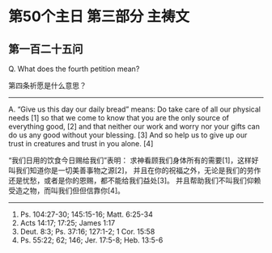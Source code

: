# 第50个主日 第三部分 主祷文

## 第一百二十五问

Q. What does the fourth petition mean?

第四条祈愿是什么意思？

---

A. “Give us this day our daily bread” means:
Do take care of all our physical needs [1]
so that we come to know
that you are the only source of everything good, [2]
and that neither our work and worry
nor your gifts
can do us any good without your blessing. [3]
And so help us to give up our trust in creatures
and trust in you alone. [4]

“我们日用的饮食今日赐给我们”表明：
求神看顾我们身体所有的需要[1]，这样好叫我们知道你是一切美善事物之源[2]，
并且在你的祝福之外，无论是我们的劳作还是忧愁，或者是你的恩赐，都不能给我们益处[3]。
并且帮助我们不叫我们仰赖受造之物，而叫我们但但信靠你[4]。

---

1. Ps. 104:27-30; 145:15-16; Matt. 6:25-34
2. Acts 14:17; 17:25; James 1:17
3. Deut. 8:3; Ps. 37:16; 127:1-2; 1 Cor. 15:58
4. Ps. 55:22; 62; 146; Jer. 17:5-8; Heb. 13:5-6

